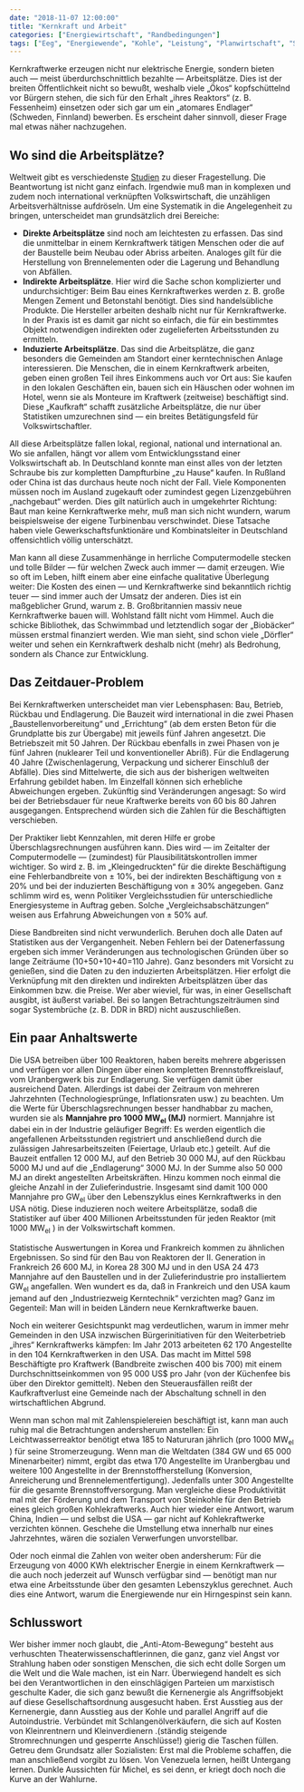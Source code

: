 ```yaml
---
date: "2018-11-07 12:00:00"
title: "Kernkraft und Arbeit"
categories: ["Energiewirtschaft", "Randbedingungen"]
tags: ["Eeg", "Energiewende", "Kohle", "Leistung", "Planwirtschaft", "Schlangenoel", "Stromerzeugung", "Stromversorgung"]
---
```


Kernkraftwerke erzeugen nicht nur elektrische Energie, sondern bieten auch — meist überdurchschnittlich bezahlte — Arbeitsplätze. Dies ist der breiten Öffentlichkeit nicht so bewußt, weshalb viele „Ökos“ kopfschüttelnd vor Bürgern stehen, die sich für den Erhalt „ihres Reaktors“ (z. B. Fessenheim) einsetzen oder sich gar um ein „atomares Endlager“ (Schweden, Finnland) bewerben. Es erscheint daher sinnvoll, dieser Frage mal etwas näher nachzugehen.


## Wo sind die Arbeitsplätze?

Weltweit gibt es verschiedenste <a href="https://www.oecd-nea.org/ndd/pubs/2018/7204-employment-nps.pdf">Studien</a> zu dieser Fragestellung. Die Beantwortung ist nicht ganz einfach. Irgendwie muß man in komplexen und zudem noch international verknüpften Volkswirtschaft, die unzähligen Arbeitsverhältnisse aufdröseln. Um eine Systematik in die Angelegenheit zu bringen, unterscheidet man grundsätzlich drei Bereiche:


* __Direkte Arbeitsplätze__ sind noch am leichtesten zu erfassen. Das sind die unmittelbar in einem Kernkraftwerk tätigen Menschen oder die auf der Baustelle beim Neubau oder Abriss arbeiten. Analoges gilt für die Herstellung von Brennelementen oder die Lagerung und Behandlung von Abfällen.
* __Indirekte Arbeitsplätze__. Hier wird die Sache schon komplizierter und undurchsichtiger: Beim Bau eines Kernkraftwerkes werden z. B. große Mengen Zement und Betonstahl benötigt. Dies sind handelsübliche Produkte. Die Hersteller arbeiten deshalb nicht nur für Kernkraftwerke. In der Praxis ist es damit gar nicht so einfach, die für ein bestimmtes Objekt notwendigen indirekten oder zugelieferten Arbeitsstunden zu ermitteln.
* __Induzierte Arbeitsplätze__. Das sind die Arbeitsplätze, die ganz besonders die Gemeinden am Standort einer kerntechnischen Anlage interessieren. Die Menschen, die in einem Kernkraftwerk arbeiten, geben einen großen Teil ihres Einkommens auch vor Ort aus: Sie kaufen in den lokalen Geschäften ein, bauen sich ein Häuschen oder wohnen im Hotel, wenn sie als Monteure im Kraftwerk (zeitweise) beschäftigt sind. Diese „Kaufkraft“ schafft zusätzliche Arbeitsplätze, die nur über Statistiken umzurechnen sind — ein breites Betätigungsfeld für Volkswirtschaftler.

All diese Arbeitsplätze fallen lokal, regional, national und international an. Wo sie anfallen, hängt vor allem vom Entwicklungsstand einer Volkswirtschaft ab. In Deutschland konnte man einst alles von der letzten Schraube bis zur kompletten Dampfturbine „zu Hause“ kaufen. In Rußland oder China ist das durchaus heute noch nicht der Fall. Viele Komponenten müssen noch im Ausland zugekauft oder zumindest gegen Lizenzgebühren „nachgebaut“ werden. Dies gilt natürlich auch in umgekehrter Richtung: Baut man keine Kernkraftwerke mehr, muß man sich nicht wundern, warum beispielsweise der eigene Turbinenbau verschwindet. Diese Tatsache haben viele Gewerkschaftsfunktionäre und Kombinatsleiter in Deutschland offensichtlich völlig unterschätzt.

Man kann all diese Zusammenhänge in herrliche Computermodelle stecken und tolle Bilder — für welchen Zweck auch immer — damit erzeugen. Wie so oft im Leben, hilft einem aber eine einfache qualitative Überlegung weiter: Die Kosten des einen — und Kernkraftwerke sind bekanntlich richtig teuer — sind immer auch der Umsatz der anderen. Dies ist ein maßgeblicher Grund, warum z. B. Großbritannien massiv neue Kernkraftwerke bauen will. Wohlstand fällt nicht vom Himmel. Auch die schicke Bibliothek, das Schwimmbad und letztendlich sogar der „Biobäcker“ müssen erstmal finanziert werden. Wie man sieht, sind schon viele „Dörfler“ weiter und sehen ein Kernkraftwerk deshalb nicht (mehr) als Bedrohung, sondern als Chance zur Entwicklung.


## Das Zeitdauer-Problem

Bei Kernkraftwerken unterscheidet man vier Lebensphasen: Bau, Betrieb, Rückbau und Endlagerung. Die Bauzeit wird international in die zwei Phasen „Baustellenvorbereitung“ und „Errichtung“ (ab dem ersten Beton für die Grundplatte bis zur Übergabe) mit jeweils fünf Jahren angesetzt. Die Betriebszeit mit 50 Jahren. Der Rückbau ebenfalls in zwei Phasen von je fünf Jahren (nuklearer Teil und konventioneller Abriß). Für die Endlagerung 40 Jahre (Zwischenlagerung, Verpackung und sicherer Einschluß der Abfälle). Dies sind Mittelwerte, die sich aus der bisherigen weltweiten Erfahrung gebildet haben. Im Einzelfall können sich erhebliche Abweichungen ergeben. Zukünftig sind Veränderungen angesagt: So wird bei der Betriebsdauer für neue Kraftwerke bereits von 60 bis 80 Jahren ausgegangen. Entsprechend würden sich die Zahlen für die Beschäftigten verschieben.

Der Praktiker liebt Kennzahlen, mit deren Hilfe er grobe Überschlagsrechnungen ausführen kann. Dies wird — im Zeitalter der Computermodelle — (zumindest) für Plausibilitätskontrollen immer wichtiger. So wird z. B. im „Kleingedruckten“ für die direkte Beschäftigung eine Fehlerbandbreite von ± 10%, bei der indirekten Beschäftigung von ± 20% und bei der induzierten Beschäftigung von ± 30% angegeben. Ganz schlimm wird es, wenn Politiker Vergleichsstudien für unterschiedliche Energiesysteme in Auftrag geben. Solche „Vergleichsabschätzungen“ weisen aus Erfahrung Abweichungen von ± 50% auf.

Diese Bandbreiten sind nicht verwunderlich. Beruhen doch alle Daten auf Statistiken aus der Vergangenheit. Neben Fehlern bei der Datenerfassung ergeben sich immer Veränderungen aus technologischen Gründen über so lange Zeiträume (10+50+10+40=110 Jahre). Ganz besonders mit Vorsicht zu genießen, sind die Daten zu den induzierten Arbeitsplätzen. Hier erfolgt die Verknüpfung mit den direkten und indirekten Arbeitsplätzen über das Einkommen bzw. die Preise. Wer aber wieviel, für was, in einer Gesellschaft ausgibt, ist äußerst variabel. Bei so langen Betrachtungszeiträumen sind sogar Systembrüche (z. B. DDR in BRD) nicht auszuschließen.


## Ein paar Anhaltswerte

Die USA betreiben über 100 Reaktoren, haben bereits mehrere abgerissen und verfügen vor allen Dingen über einen kompletten Brennstoffkreislauf, vom Uranbergwerk bis zur Endlagerung. Sie verfügen damit über ausreichend Daten. Allerdings ist dabei der Zeitraum von mehreren Jahrzehnten (Technologiesprünge, Inflationsraten usw.) zu beachten. Um die Werte für Überschlagsrechnungen besser handhabbar zu machen, wurden sie als __Mannjahre pro 1000 MW<sub>el</sub> (MJ)__ normiert. Mannjahre ist dabei ein in der Industrie geläufiger Begriff: Es werden eigentlich die angefallenen Arbeitsstunden registriert und anschließend durch die zulässigen Jahresarbeitszeiten (Feiertage, Urlaub etc.) geteilt. Auf die Bauzeit entfallen 12 000 MJ, auf den Betrieb 30 000 MJ, auf den Rückbau 5000 MJ und auf die „Endlagerung“ 3000 MJ. In der Summe also 50 000 MJ an direkt angestellten Arbeitskräften. Hinzu kommen noch einmal die gleiche Anzahl in der Zulieferindustrie. Insgesamt sind damit 100 000 Mannjahre pro GW<sub>el</sub> über den Lebenszyklus eines Kernkraftwerks in den USA nötig. Diese induzieren noch weitere Arbeitsplätze, sodaß die Statistiker auf über 400 Millionen Arbeitsstunden für jeden Reaktor (mit 1000 MW<sub>el</sub> ) in der Volkswirtschaft kommen.

Statistische Auswertungen in Korea und Frankreich kommen zu ähnlichen Ergebnissen. So sind für den Bau von Reaktoren der II. Generation in Frankreich 26 600 MJ, in Korea 28 300 MJ und in den USA 24 473 Mannjahre auf den Baustellen und in der Zulieferindustrie pro installiertem GW<sub>el</sub> angefallen. Wen wundert es da, daß in Frankreich und den USA kaum jemand auf den „Industriezweig Kerntechnik“ verzichten mag? Ganz im Gegenteil: Man will in beiden Ländern neue Kernkraftwerke bauen.

Noch ein weiterer Gesichtspunkt mag verdeutlichen, warum in immer mehr Gemeinden in den USA inzwischen Bürgerinitiativen für den Weiterbetrieb „ihres“ Kernkraftwerks kämpfen: Im Jahr 2013 arbeiteten 62 170 Angestellte in den 104 Kernkraftwerken in den USA. Das macht im Mittel 598 Beschäftigte pro Kraftwerk (Bandbreite zwischen 400 bis 700) mit einem Durchschnittseinkommen von 95 000 US$ pro Jahr (von der Küchenfee bis über den Direktor gemittelt). Neben den Steuerausfällen reißt der Kaufkraftverlust eine Gemeinde nach der Abschaltung schnell in den wirtschaftlichen Abgrund.

Wenn man schon mal mit Zahlenspielereien beschäftigt ist, kann man auch ruhig mal die Betrachtungen andersherum anstellen: Ein Leichtwasserreaktor benötigt etwa 185 to Natururan jährlich (pro 1000 MW<sub>el</sub> ) für seine Stromerzeugung. Wenn man die Weltdaten (384 GW und 65 000 Minenarbeiter) nimmt, ergibt das etwa 170 Angestellte im Uranbergbau und weitere 100 Angestellte in der Brennstoffherstellung (Konversion, Anreicherung und Brennelementfertigung). Jedenfalls unter 300 Angestellte für die gesamte Brennstoffversorgung. Man vergleiche diese Produktivität mal mit der Förderung und dem Transport von Steinkohle für den Betrieb eines gleich großen Kohlekraftwerks. Auch hier wieder eine Antwort, warum China, Indien — und selbst die USA — gar nicht auf Kohlekraftwerke verzichten können. Geschehe die Umstellung etwa innerhalb nur eines Jahrzehntes, wären die sozialen Verwerfungen unvorstellbar.

Oder noch einmal die Zahlen von weiter oben andersherum: Für die Erzeugung von 4000 KWh elektrischer Energie in einem Kernkraftwerk — die auch noch jederzeit auf Wunsch verfügbar sind — benötigt man nur etwa eine Arbeitsstunde über den gesamten Lebenszyklus gerechnet. Auch dies eine Antwort, warum die Energiewende nur ein Hirngespinst sein kann.


## Schlusswort

Wer bisher immer noch glaubt, die „Anti-Atom-Bewegung“ besteht aus verhuschten Theaterwissenschaftlerinnen, die ganz, ganz viel Angst vor Strahlung haben oder sonstigen Menschen, die sich echt dolle Sorgen um die Welt und die Wale machen, ist ein Narr. Überwiegend handelt es sich bei den Verantwortlichen in den einschlägigen Parteien um marxistisch geschulte Kader, die sich ganz bewußt die Kernenergie als Angriffsobjekt auf diese Gesellschaftsordnung ausgesucht haben. Erst Ausstieg aus der Kernenergie, dann Ausstieg aus der Kohle und parallel Angriff auf die Autoindustrie. Verbündet mit Schlangenölverkäufern, die sich auf Kosten von Kleinrentnern und Kleinverdienern <a id="MMDHTMLSCROLLPOINT"></a>.(ständig steigende Stromrechnungen und gesperrte Anschlüsse!) gierig die Taschen füllen. Getreu dem Grundsatz aller Sozialisten: Erst mal die Probleme schaffen, die man anschließend vorgibt zu lösen. Von Venezuela lernen, heißt Untergang lernen. Dunkle Aussichten für Michel, es sei denn, er kriegt doch noch die Kurve an der Wahlurne.

